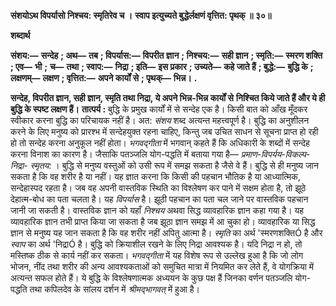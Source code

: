 **संशयोऽथ विपर्यासो निश्चय: स्मृतिरेव च ।** **स्वाप इत्युच्यते बुद्धेर्लक्षणं वृत्तित: पृथक् ॥ ३०॥** 

**शब्दार्थ** 

**संशय:—** **सन्देह** **; अथ—** **तब** **; विपर्यास:—** **विपरीत ज्ञान** **; निश्चय:—** **सही ज्ञान** **; स्मृति:—** **स्मरण शक्ति** **; एव—** **भी** **;** **च—** **तथा** **; स्वाप:—** **निद्रा** **; इति—** **इस प्रकार** **; उच्यते—** **कहे जाते हैं** **; बुद्धे:—** **बुद्धि के** **; लक्षणम्—** **लक्षण** **; वृत्तित:—** **अपने कार्यों से** **; पृथक्—** **भिन्न।** **.** 

**सन्देह, विपरीत ज्ञान, सही ज्ञान, स्मृति तथा निद्रा, ये अपने भिन्न-भिन्न कार्यों से** **निश्चित किये जाते हैं और ये ही बुद्धि के स्पष्ट लक्षण हैं।** **तात्पर्य :** बुद्धि के प्रमुख कार्यों में से सन्देह एक है। किसी बात को आँख मूँदकर स्वीकार करना बुद्धि का परिचायक नहीं है। अत: *संशय* शब्द अत्यन्त महत्त्वपूर्ण है। बुद्धि का अनुशीलन करने के लिए मनुष्य को प्रारश्भ में सन्देहयुक्त रहना चाहिए, किन्तु जब उचित साधन से सूचना प्राप्त हो रही हो तो सन्देह करना अनुकूल नहीं होता। *भगवद्गीता* में भगवान् कहते हैं कि अधिकारी के शब्दों में सन्देह करना विनाश का कारण है। जैसाकि पतञ्जलि योग-पद्धति में बताया गया है— *प्रमाण-विपर्यय-विकल्प-निद्रा-* *स्मृतय:* । बुद्धि से मनुष्य वस्तुओं को उसी रूप में समझ सकता है जैसे वे हैं। बुद्धि से ही मनुष्य जान सकता है कि वह शरीर है या नहीं। यह ज्ञात करना कि किसी की पहचान भौतिक है या आध्यात्मिक, सन्देहास्पद रहता है। जब वह अपनी वास्तविक स्थिति का विश्लेषण कर पाने में सक्षम होता है, तो झूठे देहात्म-बोध का पता चलता है। यह *विपर्यास* है। झूठी पहचान का पता चल जाने पर वास्तविक पहचान जानी जा सकती है। वास्तविक ज्ञान को यहाँ *निश्चय*  अथवा सिद्ध व्यावहारिक ज्ञान कहा गया है। यह व्यावहारिक ज्ञान तभी प्राप्त किया जा सकता है जब झूठा ज्ञान समझ में आ चुका हो। व्यावहारिक या सिद्ध ज्ञान से मनुष्य यह जान सकता है कि वह शरीर नहीं अपितु आत्मा है। *स्मृति* का अर्थ 'स्मरणशक्तिÓ है और *स्वाप* का अर्थ 'निद्राÓ है। बुद्धि को क्रियाशील रखने के लिए निद्रा आवश्यक है। यदि निद्रा न हो, तो मस्तिष्क ठीक से कार्य नहीं कर सकता। *भगवद्गीता* में यह विशेष रूप से उल्लेख हुआ है कि जो लोग भोजन, नींद तथा शरीर की अन्य आवश्यकताओं को समुचित मात्रा में नियमित कर लेते हैं, वे योगक्रिया में अत्यन्त सफल होते हैं। ये बुद्धि के विश्लेषणात्मक अध्ययन के कुछ पक्ष हैं जिनका वर्णन पतञ्जलि योग-पद्धति तथा कपिलदेव के सांलय दर्शन में *श्रीमद्भागवत्* में हुआ है।  